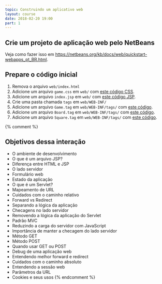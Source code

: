 ```yaml
---
topic: Construindo um aplicativo web
layout: course
date: 2018-02-20 19:00
part: 1
---
```


## Crie um projeto de aplicação web pelo NetBeans

Veja como fazer isso em <https://netbeans.org/kb/docs/web/quickstart-webapps_pt_BR.html>.

## Prepare o código inicial

1. Remova o arquivo `web/index.html`
2. Adicione um arquivo `game.css` em `web/` com [este código CSS](https://raw.githubusercontent.com/wagnerluis1982/java-web-tutorial/07432f43a5b26b6b28ed879447173cb73aa432bf/web/game.css).
3. Adicione um arquivo `index.jsp` em `web/` com [este código JSP](https://raw.githubusercontent.com/wagnerluis1982/java-web-tutorial/07432f43a5b26b6b28ed879447173cb73aa432bf/web/index.jsp).
4. Crie uma pasta chamada `tags` em `web/WEB-INF/`
5. Adicione um arquivo `Game.tag` em `web/WEB-INF/tags/` com [este código](https://raw.githubusercontent.com/wagnerluis1982/java-web-tutorial/07432f43a5b26b6b28ed879447173cb73aa432bf/web/WEB-INF/tags/Game.tag).
6. Adicione um arquivo `Board.tag` em `web/WEB-INF/tags/` com [este código](https://raw.githubusercontent.com/wagnerluis1982/java-web-tutorial/07432f43a5b26b6b28ed879447173cb73aa432bf/web/WEB-INF/tags/Board.tag).
7. Adicione um arquivo `Square.tag` em `web/WEB-INF/tags/` com [este código](https://raw.githubusercontent.com/wagnerluis1982/java-web-tutorial/07432f43a5b26b6b28ed879447173cb73aa432bf/web/WEB-INF/tags/Square.tag).

{% comment %}
## Objetivos dessa interação

- O ambiente de desenvolvimento 
- O que é um arquivo JSP? 
- Diferença entre HTML e JSP 
- O lado servidor 
- Formulário web 
- Estado da aplicação 
- O que é um Servlet? 
- Mapeamento de URL 
- Cuidados com o caminho relativo 
- Forward vs Redirect 
- Separando a lógica da aplicação 
- Checagens no lado servidor 
- Removendo a lógica da aplicação do Servlet 
- Padrão MVC 
- Reduzindo a carga do servidor com JavaScript 
- Importância de manter a checagem do lado servidor 
- Método GET 
- Método POST 
- Quando usar GET ou POST 
- Debug de uma aplicação web 
- Entendendo melhor forward e redirect 
- Cuidados com o caminho absoluto 
- Entendendo a sessão web 
- Parâmetros da URL 
- Cookies e seus usos
{% endcomment %}

